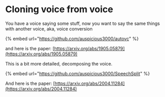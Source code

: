 # Cloning voice from voice

You have a voice saying some stuff, now you want to say the same things with another voice, aka, voice conversion



{% embed url="https://github.com/auspicious3000/autovc" %}

and here is the paper: [https://arxiv.org/abs/1905.05879](https://arxiv.org/abs/1905.05879)





This is a bit more detailed, decomposing the voice.

{% embed url="https://github.com/auspicious3000/SpeechSplit" %}

And here is the paper: [https://arxiv.org/abs/2004.11284](https://arxiv.org/abs/2004.11284)













